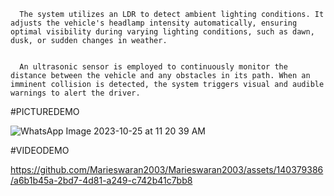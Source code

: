 
      
      The system utilizes an LDR to detect ambient lighting conditions. It adjusts the vehicle's headlamp intensity automatically, ensuring optimal visibility during varying lighting conditions, such as dawn, dusk, or sudden changes in weather.

 
      An ultrasonic sensor is employed to continuously monitor the distance between the vehicle and any obstacles in its path. When an imminent collision is detected, the system triggers visual and audible warnings to alert the driver.


<!---
Marieswaran2003/Marieswaran2003 is a ✨ special ✨ repository because its `README.md` (this file) appears on your GitHub profile.
You can click the Preview link to take a look at your changes.
--->


#PICTUREDEMO


![WhatsApp Image 2023-10-25 at 11 20 39 AM](https://github.com/Marieswaran2003/Marieswaran2003/assets/140379386/a0d45761-4ec5-4c79-9441-843660fa3b64)


#VIDEODEMO

https://github.com/Marieswaran2003/Marieswaran2003/assets/140379386/a6b1b45a-2bd7-4d81-a249-c742b41c7bb8




